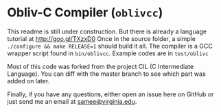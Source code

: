 Obliv-C Compiler (`oblivcc`)
============================

This readme is still under construction. But there is already a language tutorial at http://goo.gl/TXzxD0
Once in the source folder, a simple `./configure && make RELEASE=1` should build it all. The compiler is a GCC wrapper script found in `bin/oblivcc`. Example codes are in `test/oblivc`

Most of this code was forked from the project CIL (C Intermediate Language). You can diff with the master branch to see which part was added on later.

Finally, if you have any questions, either open an issue here on GitHub or just send me an email at samee@virginia.edu.
